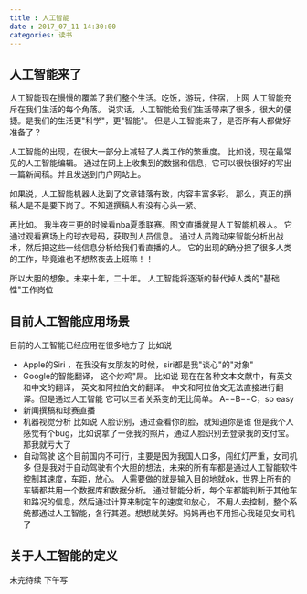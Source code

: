 ```yaml
---
title : 人工智能
date : 2017_07_11 14:30:00
categories: 读书
---
```



## 人工智能来了
人工智能现在慢慢的覆盖了我们整个生活。吃饭，游玩，住宿，上网
人工智能充斥在我们生活的每个角落。
说实话，人工智能给我们生活带来了很多，很大的便捷。是我们的生活更"科学"，更"智能"。
但是人工智能来了，是否所有人都做好准备了？

人工智能的出现，在很大一部分上减轻了人类工作的繁重度。
比如说，现在最常见的人工智能编辑。
通过在网上上收集到的数据和信息，它可以很快很好的写出一篇新闻稿。并且发送到门户网站上。

如果说，人工智能机器人达到了文章错落有致，内容丰富多彩。
那么，真正的撰稿人是不是要下岗了。不知道撰稿人有没有心头一紧。

再比如。 我半夜三更的时候看nba夏季联赛。图文直播就是人工智能机器人。
它通过观看赛场上的球衣号码，获取到人员信息。
通过人员跑动来智能分析出战术，然后把这些一线信息分析给我们看直播的人。
它的出现的确分担了很多人类的工作，毕竟谁也不想熬夜去上班嘛！！

所以大胆的想象。未来十年，二十年。
人工智能将逐渐的替代掉人类的"基础性"工作岗位

## 目前人工智能应用场景
目前的人工智能已经应用在很多地方了
比如说 
* Apple的Siri ，在我没有女朋友的时候，siri都是我"谈心"的"对象"
* Google的智能翻译， 这个炒鸡"屌。
  比如说 现在在各种文本文献中，有英文和中文的翻译， 英文和阿拉伯文的翻译。
  中文和阿拉伯文无法直接进行翻译。但是通过人工智能
  它可以三者关系变的无比简单。 A==B==C，so easy
* 新闻撰稿和球赛直播
* 机器视觉分析 比如说 人脸识别，通过查看你的脸，就知道你是谁
  但是我个人感觉有个bug，比如说拿了一张我的照片，通过人脸识别去登录我的支付宝。那我就亏大了 
* 自动驾驶 这个目前国内不可行，主要是因为我国人口多，闯红灯严重，女司机多
  但是我对于自动驾驶有个大胆的想法，未来的所有车都是通过人工智能软件控制其速度，车距，放心。
  人需要做的就是输入目的地就ok，世界上所有的车辆都共用一个数据库和数据分析。
  通过智能分析，每个车都能判断于其他车和路况的信息，然后通过计算来制定车的速度和放心，
  不用人去控制，整个系统都通过人工智能，各行其道。想想就美好。妈妈再也不用担心我碰见女司机了
  
## 关于人工智能的定义
未完待续 下午写
 
      

